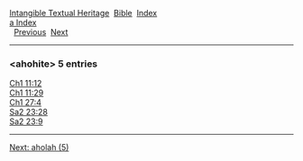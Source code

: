 [Intangible Textual Heritage](../../index)  [Bible](../index) 
[Index](index)   
[a Index](_a_)  
  [Previous](c00360)  [Next](c00362) 

------------------------------------------------------------------------

### &lt;ahohite&gt; 5 entries

[Ch1 11:12](../kjv/ch1011.htm#012)  
[Ch1 11:29](../kjv/ch1011.htm#029)  
[Ch1 27:4](../kjv/ch1027.htm#004)  
[Sa2 23:28](../kjv/sa2023.htm#028)  
[Sa2 23:9](../kjv/sa2023.htm#009)  

------------------------------------------------------------------------

[Next: aholah (5)](c00362)
